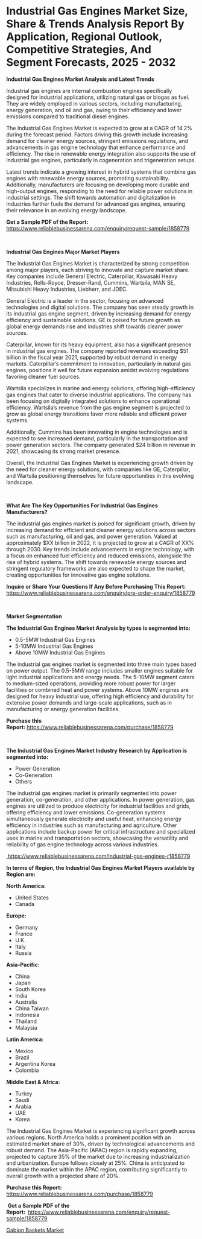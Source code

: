 <p><h1>Industrial Gas Engines Market Size, Share & Trends Analysis Report By Application, Regional Outlook, Competitive Strategies, And Segment Forecasts, 2025 - 2032</h1></p><p><strong>Industrial Gas Engines Market Analysis and Latest Trends</strong></p>
<p><p>Industrial gas engines are internal combustion engines specifically designed for industrial applications, utilizing natural gas or biogas as fuel. They are widely employed in various sectors, including manufacturing, energy generation, and oil and gas, owing to their efficiency and lower emissions compared to traditional diesel engines. </p><p>The Industrial Gas Engines Market is expected to grow at a CAGR of 14.2% during the forecast period. Factors driving this growth include increasing demand for cleaner energy sources, stringent emissions regulations, and advancements in gas engine technology that enhance performance and efficiency. The rise in renewable energy integration also supports the use of industrial gas engines, particularly in cogeneration and trigeneration setups.</p><p>Latest trends indicate a growing interest in hybrid systems that combine gas engines with renewable energy sources, promoting sustainability. Additionally, manufacturers are focusing on developing more durable and high-output engines, responding to the need for reliable power solutions in industrial settings. The shift towards automation and digitalization in industries further fuels the demand for advanced gas engines, ensuring their relevance in an evolving energy landscape.</p></p>
<p><strong>Get a Sample PDF of the Report:&nbsp;</strong> <a href="https://www.reliablebusinessarena.com/enquiry/request-sample/1858779?utm_campaign=2292&utm_medium=2&utm_source=Github&utm_content=ia&utm_term=19022025&utm_id=industrial-gas-engines">https://www.reliablebusinessarena.com/enquiry/request-sample/1858779</a></p>
<p>&nbsp;</p>
<p><strong>Industrial Gas Engines Major Market Players</strong></p>
<p><p>The Industrial Gas Engines Market is characterized by strong competition among major players, each striving to innovate and capture market share. Key companies include General Electric, Caterpillar, Kawasaki Heavy Industries, Rolls-Royce, Dresser-Rand, Cummins, Wartsila, MAN SE, Mitsubishi Heavy Industries, Liebherr, and JDEC.</p><p>General Electric is a leader in the sector, focusing on advanced technologies and digital solutions. The company has seen steady growth in its industrial gas engine segment, driven by increasing demand for energy efficiency and sustainable solutions. GE is poised for future growth as global energy demands rise and industries shift towards cleaner power sources.</p><p>Caterpillar, known for its heavy equipment, also has a significant presence in industrial gas engines. The company reported revenues exceeding $51 billion in the fiscal year 2021, supported by robust demand in energy markets. Caterpillar’s commitment to innovation, particularly in natural gas engines, positions it well for future expansion amidst evolving regulations favoring cleaner fuel sources.</p><p>Wartsila specializes in marine and energy solutions, offering high-efficiency gas engines that cater to diverse industrial applications. The company has been focusing on digitally integrated solutions to enhance operational efficiency. Wartsila’s revenue from the gas engine segment is projected to grow as global energy transitions favor more reliable and efficient power systems.</p><p>Additionally, Cummins has been innovating in engine technologies and is expected to see increased demand, particularly in the transportation and power generation sectors. The company generated $24 billion in revenue in 2021, showcasing its strong market presence.</p><p>Overall, the Industrial Gas Engines Market is experiencing growth driven by the need for cleaner energy solutions, with companies like GE, Caterpillar, and Wartsila positioning themselves for future opportunities in this evolving landscape.</p></p>
<p>&nbsp;</p>
<p><strong>What Are The Key Opportunities For Industrial Gas Engines Manufacturers?</strong></p>
<p><p>The industrial gas engines market is poised for significant growth, driven by increasing demand for efficient and cleaner energy solutions across sectors such as manufacturing, oil and gas, and power generation. Valued at approximately $XX billion in 2022, it is projected to grow at a CAGR of XX% through 2030. Key trends include advancements in engine technology, with a focus on enhanced fuel efficiency and reduced emissions, alongside the rise of hybrid systems. The shift towards renewable energy sources and stringent regulatory frameworks are also expected to shape the market, creating opportunities for innovative gas engine solutions.</p></p>
<p><strong>Inquire or Share Your Questions If Any Before Purchasing This Report:</strong> <a href="https://www.reliablebusinessarena.com/enquiry/pre-order-enquiry/1858779?utm_campaign=2292&utm_medium=2&utm_source=Github&utm_content=ia&utm_term=19022025&utm_id=industrial-gas-engines">https://www.reliablebusinessarena.com/enquiry/pre-order-enquiry/1858779</a></p>
<p>&nbsp;</p>
<p><strong>Market Segmentation</strong></p>
<p><strong>The Industrial Gas Engines Market Analysis by types is segmented into:</strong></p>
<p><ul><li>0.5-5MW Industrial Gas Engines</li><li>5-10MW Industrial Gas Engines</li><li>Above 10MW Industrial Gas Engines</li></ul></p>
<p><p>The industrial gas engines market is segmented into three main types based on power output. The 0.5-5MW range includes smaller engines suitable for light industrial applications and energy needs. The 5-10MW segment caters to medium-sized operations, providing more robust power for larger facilities or combined heat and power systems. Above 10MW engines are designed for heavy industrial use, offering high efficiency and durability for extensive power demands and large-scale applications, such as in manufacturing or energy generation facilities.</p></p>
<p><strong>Purchase this Report:&nbsp;</strong><a href="https://www.reliablebusinessarena.com/purchase/1858779?utm_campaign=2292&utm_medium=2&utm_source=Github&utm_content=ia&utm_term=19022025&utm_id=industrial-gas-engines">https://www.reliablebusinessarena.com/purchase/1858779</a></p>
<p>&nbsp;</p>
<p><strong>The Industrial Gas Engines Market Industry Research by Application is segmented into:</strong></p>
<p><ul><li>Power Generation</li><li>Co-Generation</li><li>Others</li></ul></p>
<p><p>The industrial gas engines market is primarily segmented into power generation, co-generation, and other applications. In power generation, gas engines are utilized to produce electricity for industrial facilities and grids, offering efficiency and lower emissions. Co-generation systems simultaneously generate electricity and useful heat, enhancing energy efficiency in industries such as manufacturing and agriculture. Other applications include backup power for critical infrastructure and specialized uses in marine and transportation sectors, showcasing the versatility and reliability of gas engine technology across various industries.</p></p>
<p><a href="https://www.reliablebusinessarena.com/industrial-gas-engines-r1858779?utm_campaign=2292&utm_medium=2&utm_source=Github&utm_content=ia&utm_term=19022025&utm_id=industrial-gas-engines">&nbsp;https://www.reliablebusinessarena.com/industrial-gas-engines-r1858779</a></p>
<p><strong>In terms of Region, the Industrial Gas Engines Market Players available by Region are:</strong></p>
<p>
    <p> <strong> North America: </strong>
        <ul>
            <li>United States</li>
            <li>Canada</li>
        </ul>
        </p> 
    <p> <strong> Europe: </strong>
        <ul>
            <li>Germany</li>
            <li>France</li>
            <li>U.K.</li>
            <li>Italy</li>
            <li>Russia</li>
        </ul>
        </p> 
    <p> <strong> Asia-Pacific: </strong>
        <ul>
            <li>China</li>
            <li>Japan</li>
            <li>South Korea</li>
            <li>India</li>
            <li>Australia</li>
            <li>China Taiwan</li>
            <li>Indonesia</li>
            <li>Thailand</li>
            <li>Malaysia</li>
        </ul>
        </p> 
    <p> <strong> Latin America: </strong>
        <ul>
            <li>Mexico</li>
            <li>Brazil</li>
            <li>Argentina Korea</li>
            <li>Colombia</li>
        </ul>
        </p> 
    <p> <strong> Middle East & Africa: </strong>
        <ul>
            <li>Turkey</li>
            <li>Saudi</li>
            <li>Arabia</li>
            <li>UAE</li>
            <li>Korea</li>
        </ul>
    </p>
    </p>
<p><p>The Industrial Gas Engines Market is experiencing significant growth across various regions. North America holds a prominent position with an estimated market share of 30%, driven by technological advancements and robust demand. The Asia-Pacific (APAC) region is rapidly expanding, projected to capture 35% of the market due to increasing industrialization and urbanization. Europe follows closely at 25%. China is anticipated to dominate the market within the APAC region, contributing significantly to overall growth with a projected share of 20%.</p></p>
<p><strong>Purchase this Report: </strong><a href="https://www.reliablebusinessarena.com/purchase/1858779?utm_campaign=2292&utm_medium=2&utm_source=Github&utm_content=ia&utm_term=19022025&utm_id=industrial-gas-engines">https://www.reliablebusinessarena.com/purchase/1858779</a></p>
<p>&nbsp;<strong>Get a Sample PDF of the Report:&nbsp;&nbsp;</strong><a href="https://www.reliablebusinessarena.com/enquiry/request-sample/1858779?utm_campaign=2292&utm_medium=2&utm_source=Github&utm_content=ia&utm_term=19022025&utm_id=industrial-gas-engines">https://www.reliablebusinessarena.com/enquiry/request-sample/1858779</a></p>
<p><strong></strong></p>
<p><p><a href="https://github.com/skerretflossie9297/Market-Research-Report-List-1/blob/main/gabion-baskets-market.md?utm_campaign=2292&utm_medium=2&utm_source=Github&utm_content=ia&utm_term=19022025&utm_id=industrial-gas-engines">Gabion Baskets Market</a></p></p>